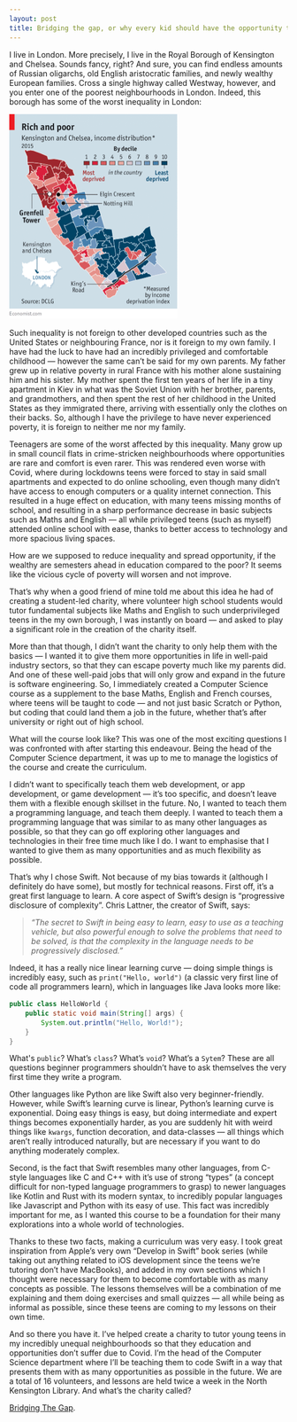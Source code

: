 ```yaml
---
layout: post
title: Bridging the gap, or why every kid should have the opportunity to code.
---
```


I live in London. More precisely, I live in the Royal Borough of Kensington and Chelsea. Sounds fancy, right? And sure, you can find endless amounts of Russian oligarchs, old English aristocratic families, and newly wealthy European families. Cross a single highway called Westway, however, and you enter one of the poorest neighbourhoods in London. Indeed, this borough has some of the worst inequality in London: 

<img src="../public/borough.png" alt="Inequality map RBKC" style="zoom:50%;" />

Such inequality is not foreign to other developed countries such as the United States or neighbouring France, nor is it foreign to my own family. I have had the luck to have had an incredibly privileged and comfortable childhood — however the same can’t be said for my own parents. My father grew up in relative poverty in rural France with his mother alone sustaining him and his sister. My mother spent the first ten years of her life in a tiny apartment in Kiev in what was the Soviet Union with her brother, parents, and grandmothers, and then spent the rest of her childhood in the United States as they immigrated there, arriving with essentially only the clothes on their backs. So, although I have the privilege to have never experienced poverty, it is foreign to neither me nor my family.

Teenagers are some of the worst affected by this inequality. Many grow up in small council flats in crime-stricken neighbourhoods where opportunities are rare and comfort is even rarer. This was rendered even worse with Covid, where during lockdowns teens were forced to stay in said small apartments and expected to do online schooling, even though many didn’t have access to enough computers or a quality internet connection. This resulted in a huge effect on education, with many teens missing months of school, and resulting in a sharp performance decrease in basic subjects such as Maths and English — all while privileged teens (such as myself) attended online school with ease, thanks to better access to technology and more spacious living spaces.

How are we supposed to reduce inequality and spread opportunity, if the wealthy are semesters ahead in education compared to the poor? It seems like the vicious cycle of poverty will worsen and not improve.

That’s why when a good friend of mine told me about this idea he had of creating a student-led charity, where volunteer high school students would tutor fundamental subjects like Maths and English to such underprivileged teens in the my own borough, I was instantly on board — and asked to play a significant role in the creation of the charity itself. 

More than that though, I didn’t want the charity to only help them with the basics — I wanted it to give them more opportunities in life in well-paid industry sectors, so that they can escape poverty much like my parents did. And one of these well-paid jobs that will only grow and expand in the future is software engineering. So, I immediately created a Computer Science course as a supplement to the base Maths, English and French courses, where teens will be taught to code — and not just basic Scratch or Python, but coding that could land them a job in the future, whether that’s after university or right out of high school.

What will the course look like? This was one of the most exciting questions I was confronted with after starting this endeavour. Being the head of the Computer Science department, it was up to me to manage the logistics of the course and create the curriculum.

I didn’t want to specifically teach them web development, or app development, or game development — it’s too specific, and doesn’t leave them with a flexible enough skillset in the future. No, I wanted to teach them a programming language, and teach them deeply. I wanted to teach them a programming language that was similar to as many other languages as possible, so that they can go off exploring other languages and technologies in their free time much like I do. I want to emphasise that I wanted to  give them as many opportunities and as much flexibility as possible. 

That’s why I chose Swift. Not because of my bias towards it (although I definitely do have some), but mostly for technical reasons. First off, it’s a great first language to learn. A core aspect of Swift’s design is “progressive disclosure of complexity”. Chris Lattner, the creator of Swift, says:

> *“The secret to Swift in being easy to learn, easy to use as a teaching vehicle, but also powerful enough to solve the problems that need to be solved, is that the complexity in the language needs to be progressively disclosed.”*

Indeed, it has a really nice linear learning curve — doing simple things is incredibly easy, such as `print("Hello, world")` (a classic very first line of code all programmers learn), which in languages like Java looks more like:

```java
public class HelloWorld {
    public static void main(String[] args) {
        System.out.println("Hello, World!"); 
    }
}
```

What's `public`? What’s `class`? What’s `void`? What’s a `Sytem`? These are all questions beginner programmers shouldn’t have to ask themselves the very first time they write a program. 

Other languages like Python are like Swift also very beginner-friendly. However, while Swift’s learning curve is linear, Python’s learning curve is exponential. Doing easy things is easy, but doing intermediate and expert things becomes exponentially harder, as you are suddenly hit with weird things like `kwargs`, function decoration, and data-classes — all things which aren’t really introduced naturally, but are necessary if you want to do anything moderately complex.

Second, is the fact that Swift resembles many other languages, from C-style languages like C and C++ with it’s use of strong “types” (a concept difficult for non-typed language programmers to grasp) to newer languages like Kotlin and Rust with its modern syntax, to incredibly popular languages like Javascript and Python with its easy of use. This fact was incredibly important for me, as I wanted this course to be a foundation for their many explorations into a whole world of technologies. 

Thanks to these two facts, making a curriculum was very easy. I took great inspiration from Apple’s very own “Develop in Swift” book series (while taking out anything related to iOS development since the teens we’re tutoring don’t have MacBooks), and added in my own sections which I thought were necessary for them to become comfortable with as many concepts as possible. The lessons themselves will be a combination of me explaining and them doing exercises and small quizzes — all while being as informal as possible, since these teens are coming to my lessons on their own time.

And so there you have it. I’ve helped create a charity to tutor young teens in my incredibly unequal neighbourhoods so that they education and opportunities don’t suffer due to Covid. I’m the head of the Computer Science department where I’ll be teaching them to code Swift in a way that presents them with as many opportunities as possible in the future. We are a total of 16 volunteers, and lessons are held twice a week in the North Kensington Library. And what’s the charity called?

[Bridging The Gap](https://www.bridgingthegap.charity/).